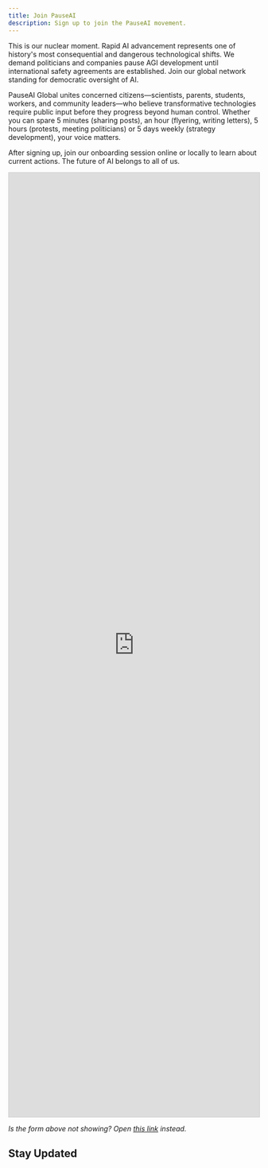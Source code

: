 ```yaml
---
title: Join PauseAI
description: Sign up to join the PauseAI movement.
---
```


This is our nuclear moment.
Rapid AI advancement represents one of history's most consequential and dangerous technological shifts.
We demand politicians and companies pause AGI development until international safety agreements are established.
Join our global network standing for democratic oversight of AI.

PauseAI Global unites concerned citizens—scientists, parents, students, workers, and community leaders—who believe transformative technologies require public input before they progress beyond human control.
Whether you can spare 5 minutes (sharing posts), an hour (flyering, writing letters), 5 hours (protests, meeting politicians) or 5 days weekly (strategy development), your voice matters.

After signing up, join our onboarding session online or locally to learn about current actions.
The future of AI belongs to all of us.

<iframe 
    class="airtable-embed" 
    src="https://airtable.com/embed/appWPTGqZmUcs3NWu/pag7ztLh27Omj5s2n/form" 
    frameborder="0" 
    onmousewheel="" 
    width="100%" 
    height="1900" 
    style="background: transparent; border: 1px solid #ccc;">
</iframe>

_Is the form above not showing? Open [this link](https://airtable.com/embed/appWPTGqZmUcs3NWu/pag7ztLh27Omj5s2n/form) instead._

<script>
import NewsletterSignup from '$lib/components/NewsletterSignup.svelte';
</script>

## Stay Updated

<NewsletterSignup />
